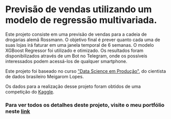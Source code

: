 # Previsão de vendas utilizando um modelo de regressão multivariada.

Este projeto consiste em uma previsão de vendas para a cadeia de drogarias alemã Rossmann. O objetivo final é prever quanto cada uma de suas lojas irá faturar em uma janela temporal de 6 semanas. O modelo XGBoost Regressor foi utilizado e otimizado.
Os resultados foram disponibilizados através de um Bot no Telegram, onde os possíveis interessados podem acessá-los de qualquer smartphone.

Este projeto foi baseado no curso ["Data Science em Produção"](https://sejaumdatascientist.com/como-ser-um-data-scientist/), do cientista de dados brasileiro Meigarom Lopes.

Os dados para a realização desse projeto foram obtidos de uma competição do [Kaggle](https://www.kaggle.com/c/rossmann-store-sales).

### **Para ver todos os detalhes deste projeto, visite o meu portfólio neste [link](https://henriquelucasdf.github.io/post/projeto1/)**
